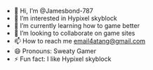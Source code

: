 - 👋 Hi, I’m @Jamesbond-787
- 👀 I’m interested in Hypixel skyblock
- 🌱 I’m currently learning how to game better
- 💞️ I’m looking to collaborate on game sites
- 📫 How to reach me email4atang@gmail.com
- 😄 Pronouns: Sweaty Gamer
- ⚡ Fun fact: I like Hypixel skyblock

<!---
Jamesbond-787/Jamesbond-787 is a ✨ special ✨ repository because its `README.md` (this file) appears on your GitHub profile.
You can click the Preview link to take a look at your changes.
--->
